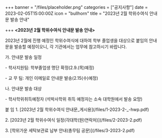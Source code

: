 +++
banner = "/files/placeholder.png"
categories = ["공지사항"]
date = 2023-02-05T15:00:00Z
icon = "bullhorn"
title = "2023년 2월 학위수여식 안내문 발송 안내"

+++
**<2023년 2월 학위수여식 안내문 발송 안내>**

2023년 2월에 진행 예정인 학위수여식에 대하여 학부 졸업생을 대상으로 붙임의 안내문을 발송할 예정이오니, 각 기관에서는 업무에 참고하시기 바랍니다.

가. 안내문 발송 일정

\- 학사지원팀: 학부졸업생 명단 확정(2.9.(목)예정)

\- 교 무 팀: 개인 이메일로 안내문 발송(2.15(수)예정)

나. 안내문 발송 대상

\- 학사학위취득예정자 (석박사학위 취득 예정자는 소속 대학원에서 발송 요망)

붙 임 1. \[2023년 2월 학위수여식 안내문_게시용\](/files/1-2023-2-_-hwp.pdf)

2\. \[2023년 2월 학위수여식 일정(각대학(원)연락처)\](/files/2-2023-2.pdf)

3\. \[학위가운 세탁보관료 납부 안내(총무팀 공문)\](/files/3-2023-2.pdf)